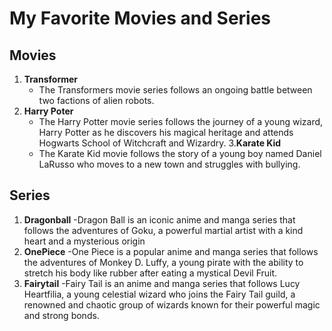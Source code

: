 # My Favorite Movies and Series
## Movies   
1. **Transformer**
   - The Transformers movie series follows an ongoing battle between two factions of alien robots.
2. **Harry Poter**
   - The Harry Potter movie series follows the journey of a young wizard, Harry Potter as he discovers his magical heritage and attends Hogwarts School of Witchcraft and Wizardry.
3.**Karate Kid**
   - The Karate Kid movie follows the story of a young boy named Daniel LaRusso who moves to a new town and struggles with bullying.
## Series
1. **Dragonball**
   -Dragon Ball is an iconic anime and manga series that follows the adventures of Goku, a powerful martial artist with a kind heart and a mysterious origin
3. **OnePiece**
   -One Piece is a popular anime and manga series that follows the adventures of Monkey D. Luffy, a young pirate with the ability to stretch his body like rubber after eating a mystical Devil Fruit.
5. **Fairytail**
   -Fairy Tail is an anime and manga series that follows Lucy Heartfilia, a young celestial wizard who joins the Fairy Tail guild, a renowned and chaotic group of wizards known for their powerful magic and strong bonds. 
